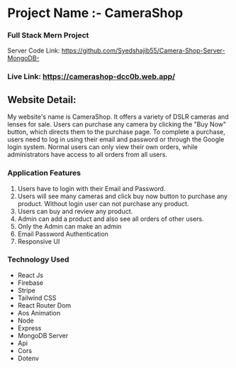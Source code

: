 # Project Name :- CameraShop

### Full Stack Mern Project
Server Code Link: https://github.com/Syedshajib55/Camera-Shop-Server-MongoDB-

### Live Link: https://camerashop-dcc0b.web.app/

## Website Detail: 
My website's name is CameraShop. It offers a variety of DSLR cameras and lenses for sale. Users can purchase any camera by clicking the "Buy Now" button, which directs them to the purchase page. To complete a purchase, users need to log in using their email and password or through the Google login system. Normal users can only view their own orders, while administrators have access to all orders from all users.

### Application Features
1. Users have to login with their Email and Password.
2. Users will see many cameras and click buy now button to purchase any product. Without login user can not purchase any product.
3. Users can buy and review any product.
4. Admin can add a product and also see all orders of other users.
5. Only the Admin can make an admin 
6. Email Password Authentication
7. Responsive UI

### Technology Used
* React Js
* Firebase
* Stripe
* Tailwind CSS
* React Router Dom
* Aos Animation
* Node
* Express
* MongoDB Server
* Api
* Cors
* Dotenv
